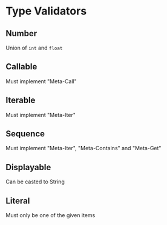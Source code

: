 # Type Validators


## Number

Union of `int` and `float`


## Callable

Must implement "Meta-Call"


## Iterable

Must implement "Meta-Iter"


## Sequence

Must implement "Meta-Iter", "Meta-Contains" and "Meta-Get"


## Displayable

Can be casted to String


## Literal

Must only be one of the given items
